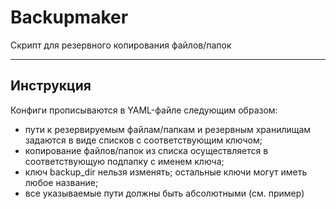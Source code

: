 # Backupmaker
Скрипт для резервного копирования файлов/папок
____
## Инструкция
Конфиги прописываются в YAML-файле следующим образом:
- пути к резервируемым файлам/папкам и резервным хранилищам задаются в виде списков с соответствующим ключом;
- копирование файлов/папок из списка осуществляется в соответствующую подпапку с именем ключа;
- ключ backup_dir нельзя изменять; остальные ключи могут иметь любое название;
- все указываемые пути должны быть абсолютными (см. пример)
